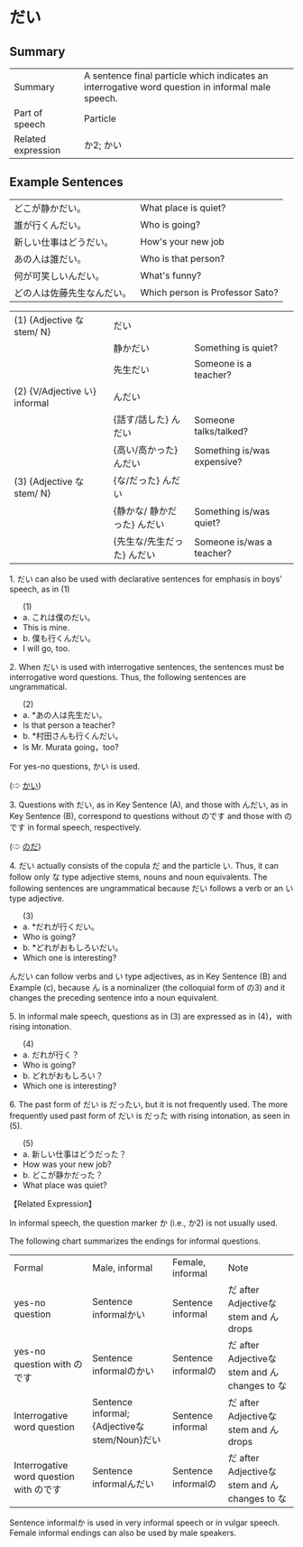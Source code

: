# だい

## Summary

<table><tr>   <td>Summary</td>   <td>A sentence final particle which indicates an interrogative word question in informal male speech.</td></tr><tr>   <td>Part of speech</td>   <td>Particle</td></tr><tr>   <td>Related expression</td>   <td>か2; かい</td></tr></table>

## Example Sentences

<table><tr>   <td>どこが静かだい。</td>   <td>What place is quiet?</td></tr><tr>   <td>誰が行くんだい。</td>   <td>Who is going?</td></tr><tr>   <td>新しい仕事はどうだい。</td>   <td>How's your new job</td></tr><tr>   <td>あの人は誰だい。</td>   <td>Who is that person?</td></tr><tr>   <td>何が可笑しいんだい。</td>   <td>What's funny?</td></tr><tr>   <td>どの人は佐藤先生なんだい。</td>   <td>Which person is Professor Sato?</td></tr></table>

<table class="table"> <tbody><tr class="tr head"> <td class="td"><span class="numbers">(1)</span> <span> <span class="bold">{Adjective な stem/   N} </span></span></td> <td class="td"><span class="concept">だい</span> </td> <td class="td"><span>&nbsp;</span></td> </tr> <tr class="tr"> <td class="td"><span>&nbsp;</span></td> <td class="td"><span>静か<span class="concept">だい</span></span> </td> <td class="td"><span>Something    is quiet?</span></td> </tr> <tr class="tr"> <td class="td"><span>&nbsp;</span></td> <td class="td"><span>先生<span class="concept">だい</span></span> </td> <td class="td"><span>Someone    is a teacher?</span></td> </tr> <tr class="tr head"> <td class="td"><span class="numbers">(2)</span> <span> <span class="bold">{V/Adjective い}    informal </span></span></td> <td class="td"><span class="concept">んだい</span> </td> <td class="td"><span>&nbsp;</span></td> </tr> <tr class="tr"> <td class="td"><span>&nbsp;</span></td> <td class="td"><span>{話す/話した} <span class="concept">んだい</span></span> </td> <td class="td"><span>Someone    talks/talked?</span></td> </tr> <tr class="tr"> <td class="td"><span>&nbsp;</span></td> <td class="td"><span>{高い/高かった} <span class="concept">んだい</span></span> </td> <td class="td"><span>Something    is/was expensive?</span></td> </tr> <tr class="tr head"> <td class="td"><span class="numbers">(3)</span> <span> <span class="bold">{Adjective な stem/   N</span><span class="bold"><span>}</span><span class="numbers"> </span></span></span></td> <td class="td"><span>{<span class="concept">な</span><span>/</span><span class="concept">だった</span>} <span class="concept">んだい</span></span></td> <td class="td"><span>&nbsp;</span></td> </tr> <tr class="tr"> <td class="td"><span>&nbsp;</span></td> <td class="td"><span>{静か<span class="concept">な</span>/ 静か<span class="concept">だった</span>} <span class="concept">んだい</span></span> </td> <td class="td"><span>Something    is/was quiet?</span></td> </tr> <tr class="tr"> <td class="td"><span>&nbsp;</span></td> <td class="td"><span>{先生<span class="concept">な</span>/先生<span class="concept">だった</span>} <span class="concept">んだい</span></span> </td> <td class="td"><span>Someone    is/was a teacher?</span></td> </tr></tbody></table>

<p>1. だい can also be used with declarative sentences for emphasis in boys' speech, as in (1)</p>  <ul>(1) <li>a. これは僕のだい。</li> <li>This is mine.</li> <div class="divide"></div> <li>b. 僕も行くんだい。</li> <li>I will go, too.</li> </ul>  <p>2. When だい is used with interrogative sentences, the sentences must be interrogative word questions. Thus, the following sentences are ungrammatical.</p>  <ul>(2) <li>a. *あの人は先生だい。</li> <li>Is that person a teacher?</li> <div class="divide"></div> <li>b. *村田さんも行くんだい。</li> <li>Is Mr. Murata going，too?</li> </ul>  <p>For yes-no questions, かい is used.</p>  <p>(⇨ <a href="#㊦ かい">かい</a>)</p>  <p>3. Questions with だい, as in Key Sentence (A), and those with んだい, as in Key Sentence (B), correspond to questions without のです and those with のです in formal speech, respectively.</p>  <p>(⇨ <a href="#㊦ のだ">のだ</a>)</p>  <p>4. だい actually consists of the copula だ and the particle い. Thus, it can follow only な type adjective stems, nouns and noun equivalents. The following sentences are ungrammatical because だい follows a verb or an い type adjective.</p>  <ul>(3) <li>a. *だれが行くだい。</li> <li>Who is going?</li> <div class="divide"></div> <li>b. *どれがおもしろいだい。</li> <li>Which one is interesting?</li> </ul>  </p>んだい can follow verbs and い type adjectives, as in Key Sentence (B) and Example (c), because ん is a nominalizer (the colloquial form of の3) and it changes the preceding sentence into a noun equivalent. </p>  <p>5. In informal male speech, questions as in (3) are expressed as in (4)，with rising intonation.</p>  <ul>(4) <li>a. だれが行く？</li> <li>Who is going?</li> <div class="divide"></div> <li>b. どれがおもしろい？</li> <li>Which one is interesting?</li> </ul>  <p>6. The past form of だい is だったい, but it is not frequently used. The more frequently used past form of だい is だった with rising intonation, as seen in (5).</p>  <ul>(5) <li>a. 新しい仕事はどうだった？</li> <li>How was your new job?</li> <div class="divide"></div> <li>b. どこが静かだった？</li> <li>What place was quiet?</li> </ul>  <p>【Related Expression】</p>  <p>In informal speech, the question marker か (i.e., か2) is not usually used. </p>  <p>The following chart summarizes the endings for informal questions.</p>  <table class="table"> <tbody> <tr class="tr"> <td class="td">Formal</td> <td class="td">Male, informal</td> <td class="td">Female, informal</td> <td class="td">Note</td> </tr> <tr class="tr"> <td class="td">yes-no question</td> <td class="td">Sentence informalかい</td> <td class="td">Sentence informal</td> <td class="td">だ after Adjectiveな stem and ん drops</td> </tr> <tr class="tr"> <td class="td">yes-no question with のです</td> <td class="td">Sentence informalのかい</td> <td class="td">Sentence informalの</td> <td class="td">だ after Adjectiveな stem and ん changes to な</td> </tr> <tr class="tr"> <td class="td">Interrogative word question</td> <td class="td">Sentence informal; {Adjectiveなstem/Noun}だい</td> <td class="td">Sentence informal</td> <td class="td">だ after Adjectiveな stem and ん drops</td> </tr> <tr class="tr"> <td class="td">Interrogative word question with のです</td> <td class="td">Sentence informalんだい</td> <td class="td">Sentence informalの</td> <td class="td">だ after Adjectiveな stem and ん changes to な</td> </tr> </tbody> </table>  <p>Sentence informalか is used in very informal speech or in vulgar speech. Female informal endings can also be used by male speakers.</p>

